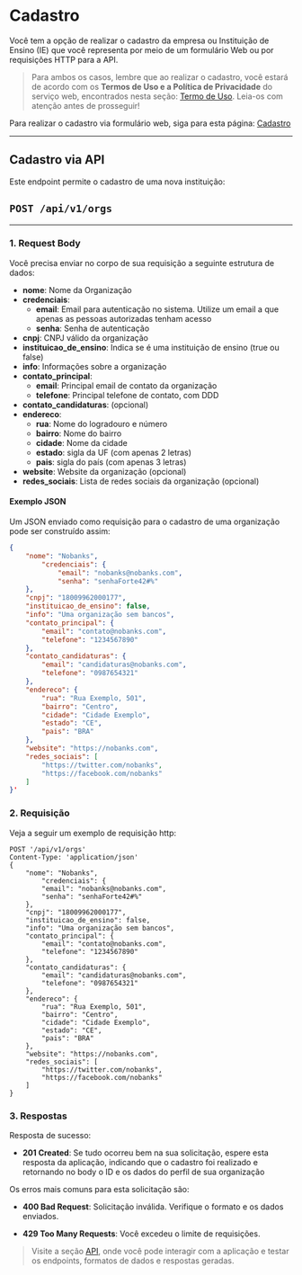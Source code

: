 # Cadastro

Você tem a opção de realizar o cadastro da empresa ou Instituição de Ensino (IE) que você representa por meio de um formulário Web ou por requisições HTTP para a API.

> Para ambos os casos, lembre que ao realizar o cadastro, você estará de acordo com os **Termos de Uso e a Política de Privacidade** do serviço web, encontrados nesta seção: [Termo de Uso](/sobre). Leia-os com atenção antes de prosseguir!

Para realizar o cadastro via formulário web, siga para esta página: [Cadastro](/demo/cadastro)

 - - -

## Cadastro via API

Este endpoint permite o cadastro de uma nova instituição:

## ```POST /api/v1/orgs```

---

### 1. Request Body

Você precisa enviar no corpo de sua requisição a seguinte estrutura de dados:

- **nome**: Nome da Organização
- **credenciais**:
  - **email**: Email para autenticação no sistema. Utilize um email a que apenas as pessoas autorizadas tenham acesso
  - **senha**: Senha de autenticação
- **cnpj**: CNPJ válido da organização
- **instituicao_de_ensino**: Indica se é uma instituição de ensino (true ou false)
- **info**: Informações sobre a organização
- **contato_principal**: 
  - **email**: Principal email de contato da organização
  - **telefone**: Principal telefone de contato, com DDD
- **contato_candidaturas**: (opcional)
- **endereco**:
  - **rua**: Nome do logradouro e número
  - **bairro**: Nome do bairro
  - **cidade**: Nome da cidade
  - **estado**: sigla da UF (com apenas 2 letras)
  - **pais**: sigla do país (com apenas 3 letras)
- **website**: Website da organização (opcional)
- **redes_sociais**: Lista de redes sociais da organização (opcional)
  
#### Exemplo JSON

Um JSON enviado como requisição para o cadastro de uma organização pode ser construído assim:

```json
{
    "nome": "Nobanks",
        "credenciais": {
            "email": "nobanks@nobanks.com",
            "senha": "senhaForte42#%"
    },
    "cnpj": "18009962000177",
    "instituicao_de_ensino": false,
    "info": "Uma organização sem bancos",
    "contato_principal": {
        "email": "contato@nobanks.com",
        "telefone": "1234567890"
    },
    "contato_candidaturas": {
        "email": "candidaturas@nobanks.com",
        "telefone": "0987654321"
    },
    "endereco": {
        "rua": "Rua Exemplo, 501",
        "bairro": "Centro",
        "cidade": "Cidade Exemplo",
        "estado": "CE",
        "pais": "BRA"
    },
    "website": "https://nobanks.com",
    "redes_sociais": [
        "https://twitter.com/nobanks",
        "https://facebook.com/nobanks"
    ]
}'
```

### 2. Requisição

Veja a seguir um exemplo de requisição http:

```http
POST '/api/v1/orgs' 
Content-Type: 'application/json'
{
    "nome": "Nobanks",
        "credenciais": {
        "email": "nobanks@nobanks.com",
        "senha": "senhaForte42#%"
    },
    "cnpj": "18009962000177",
    "instituicao_de_ensino": false,
    "info": "Uma organização sem bancos",
    "contato_principal": {
        "email": "contato@nobanks.com",
        "telefone": "1234567890"
    },
    "contato_candidaturas": {
        "email": "candidaturas@nobanks.com",
        "telefone": "0987654321"
    },
    "endereco": {
        "rua": "Rua Exemplo, 501",
        "bairro": "Centro",
        "cidade": "Cidade Exemplo",
        "estado": "CE",
        "pais": "BRA"
    },
    "website": "https://nobanks.com",
    "redes_sociais": [
        "https://twitter.com/nobanks",
        "https://facebook.com/nobanks"
    ]
}
```

### 3. Respostas

Resposta de sucesso:

- **201 Created**: Se tudo ocorreu bem na sua solicitação, espere esta resposta da aplicação, indicando que o cadastro foi realizado e retornando no body o ID e os dados do perfil de sua organização

Os erros mais comuns para esta solicitação são:

- **400 Bad Request**: Solicitação inválida. Verifique o formato e os dados enviados.

- **429 Too Many Requests**: Você excedeu o limite de requisições.
  
> Visite a seção [API](/api), onde você pode interagir com a aplicação e testar os endpoints, formatos de dados e respostas geradas.
